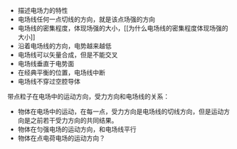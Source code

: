 
- 描述电场力的特性
- 电场线任何一点切线的方向，就是该点场强的方向
- 电场线的密集程度，体现场强的大小，[[为什么电场线的密集程度体现场强的大小]]
- 沿着电场线的方向，电势越来越低
- 电场线可以矢量合成，但是不能交叉
- 电场线垂直于电势面
- 在经典平衡的位置，电场线中断
- 电场线不穿过空腔导体


带点粒子在电场中的运动方向，受力方向和电场线的关系：
- 物体在电场中的运动，在每一点，受力方向是电场线的切线方向，但是运动方向是之前若干受力方向的共同结果。
- 物体在匀强电场的运动方向，和电场线平行
- 物体在点电荷电场的运动方向？